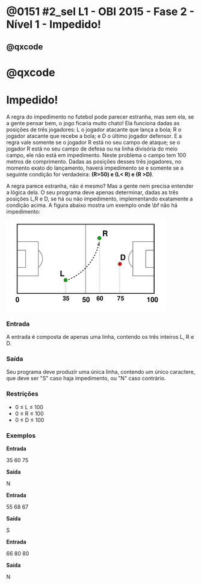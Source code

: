 # @0151 #2_sel L1 - OBI 2015 - Fase 2 - Nível 1 - Impedido!
## @qxcode
# @qxcode

Impedido!
=========

A regra do impedimento no futebol pode parecer estranha, mas sem ela, se a gente pensar bem, o jogo ficaria muito chato! Ela funciona dadas as posições de três jogadores: L o jogador atacante que lança a bola; R o jogador atacante que recebe a bola; e D o último jogador defensor. E a regra vale somente se o jogador R está no seu campo de ataque; se o jogador R está no seu campo de defesa ou na linha divisória do meio campo, ele não está em impedimento. Neste problema o campo tem 100 metros de comprimento. Dadas as posições desses três jogadores, no momento exato do lançamento, haverá impedimento se e somente se a seguinte condição for verdadeira: **(R>50) e (L< R) e (R >D)**.

A regra parece estranha, não é mesmo? Mas a gente nem precisa entender a lógica dela. O seu programa deve apenas determinar, dadas as três posições L,R e D, se há ou não impedimento, implementando exatamente a condição acima. A figura abaixo mostra um exemplo onde \\bf não há impedimento:

![](capa.png)

### Entrada

A entrada é composta de apenas uma linha, contendo os três inteiros L, R e D.

### Saída

Seu programa deve produzir uma única linha, contendo um único caractere, que deve ser "S" caso haja impedimento, ou "N" caso contrário.

### Restrições

*   0 ≤ L ≤ 100
*   0 ≤ R ≤ 100
*   0 ≤ D ≤ 100

### Exemplos

**Entrada**

35 60 75

**Saída**

N
	

**Entrada**

55 68 67

**Saída**

S
	

  

**Entrada**

66 80 80

**Saída**

N